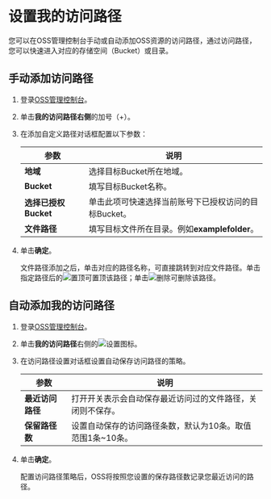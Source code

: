 # 设置我的访问路径

您可以在OSS管理控制台手动或自动添加OSS资源的访问路径，通过访问路径，您可以快速进入对应的存储空间（Bucket）或目录。

## 手动添加访问路径

1.  登录[OSS管理控制台](https://oss.console.aliyun.com/)。

2.  单击**我的访问路径右侧**的加号（+）。

3.  在添加自定义路径对话框配置以下参数：

    |参数|说明|
    |--|--|
    |**地域**|选择目标Bucket所在地域。|
    |**Bucket**|填写目标Bucket名称。|
    |**选择已授权Bucket**|单击此项可快速选择当前账号下已授权访问的目标Bucket。|
    |**文件路径**|填写目标文件所在目录。例如**examplefolder**。|

4.  单击**确定**。

    文件路径添加之后，单击对应的路径名称，可直接跳转到对应文件路径。单击指定路径后的![置顶](https://static-aliyun-doc.oss-accelerate.aliyuncs.com/assets/img/zh-CN/2394459951/p101551.png)可置顶该路径；单击![删除](https://static-aliyun-doc.oss-accelerate.aliyuncs.com/assets/img/zh-CN/2394459951/p101553.png)可删除该路径。


## 自动添加我的访问路径

1.  登录[OSS管理控制台](https://oss.console.aliyun.com/)。

2.  单击**我的访问路径**右侧的![设置](https://static-aliyun-doc.oss-accelerate.aliyuncs.com/assets/img/zh-CN/2394459951/p101539.png)图标。

3.  在访问路径设置对话框设置自动保存访问路径的策略。

    |参数|说明|
    |--|--|
    |**最近访问路径**|打开开关表示会自动保存最近访问过的文件路径，关闭则不保存。|
    |**保留路径数**|设置自动保存的访问路径条数，默认为10条。取值范围1条~10条。|

4.  单击**确定**。

    配置访问路径策略后，OSS将按照您设置的保存路径数记录您最近访问的路径。


